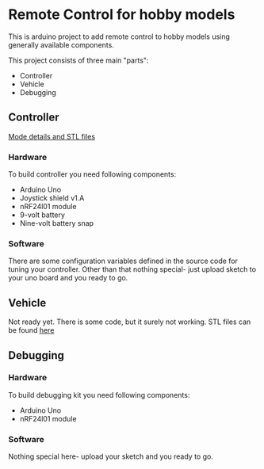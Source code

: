 # Remote Control for hobby models
This is arduino project to add remote control to hobby models using generally available components.

This project consists of three main "parts":
* Controller
* Vehicle
* Debugging

## Controller
[Mode details and STL files](https://zzbot.org/projects/remote-controller/)
### Hardware
To build controller you need following components:
* Arduino Uno
* Joystick shield v1.A
* nRF24l01 module
* 9-volt battery
* Nine-volt battery snap

### Software
There are some configuration variables defined in the source code for tuning your controller.
Other than that nothing special- just upload sketch to your uno board and you ready to go.

## Vehicle
Not ready yet. There is some code, but it surely not working.
STL files can be found [here](https://www.thingiverse.com/thing:5421100)

## Debugging
### Hardware
To build debugging kit you need following components:
* Arduino Uno
* nRF24l01 module

### Software
Nothing special here- upload your sketch and you ready to go.
